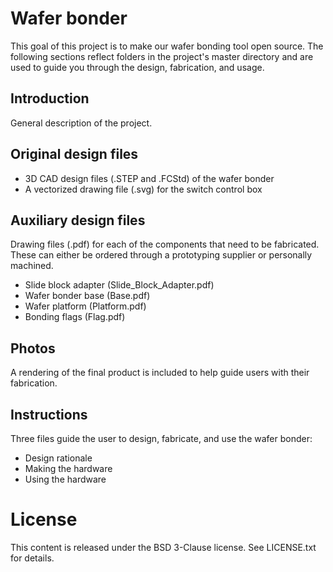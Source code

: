 # Wafer bonder
This goal of this project is to make our wafer bonding tool open source. The following sections reflect folders in the project's master directory and are used to guide you through the design, fabrication, and usage.

## Introduction
General description of the project.

## Original design files
* 3D CAD design files (.STEP and .FCStd) of the wafer bonder
* A vectorized drawing file (.svg) for the switch control box

## Auxiliary design files
Drawing files (.pdf) for each of the components that need to be fabricated. These can either be ordered through a prototyping supplier or personally machined.
* Slide block adapter (Slide_Block_Adapter.pdf)
* Wafer bonder base (Base.pdf)
* Wafer platform (Platform.pdf)
* Bonding flags (Flag.pdf)

## Photos
A rendering of the final product is included to help guide users with their fabrication.

## Instructions
Three files guide the user to design, fabricate, and use the wafer bonder:
* Design rationale
* Making the hardware
* Using the hardware

# License
This content is released under the BSD 3-Clause license. See LICENSE.txt for details.
